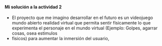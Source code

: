 <!--Mi Visión Interactiva
Enunciado: imagina un proyecto de entretenimiento digital que te gustaría desarrollar en el futuro. Describe brevemente el proyecto y luego enfócate en cómo podrías integrar sistemas físicos interactivos para mejorarlo. ¿Qué tipo de dispositivos de entrada/salida utilizarías? ¿Qué tipo de interacción con el mundo físico te gustaría lograr? ¿Qué problemas crees que podrías encontrar al implementar estos sistemas? Conecta tu visión con la descripción del curso y los conceptos que se mencionan.

Entrega: un texto corto con la descripción del proyecto imaginario, la integración de sistemas físicos interactivos, los posibles dispositivos y la reflexión sobre los desafíos.-->
#### Mi solución a la actividad 2

- El proyecto que me imagino desarrollar en el futuro es un videojuego mundo abierto realidad virtual que permita sentir físicamente lo que experimenta el personaje en el mundo virtual (Ejemplo: Golpes, agarrar cosas, osea estimulos
- fisicos) para aumentar la inmersión del usuario, 
